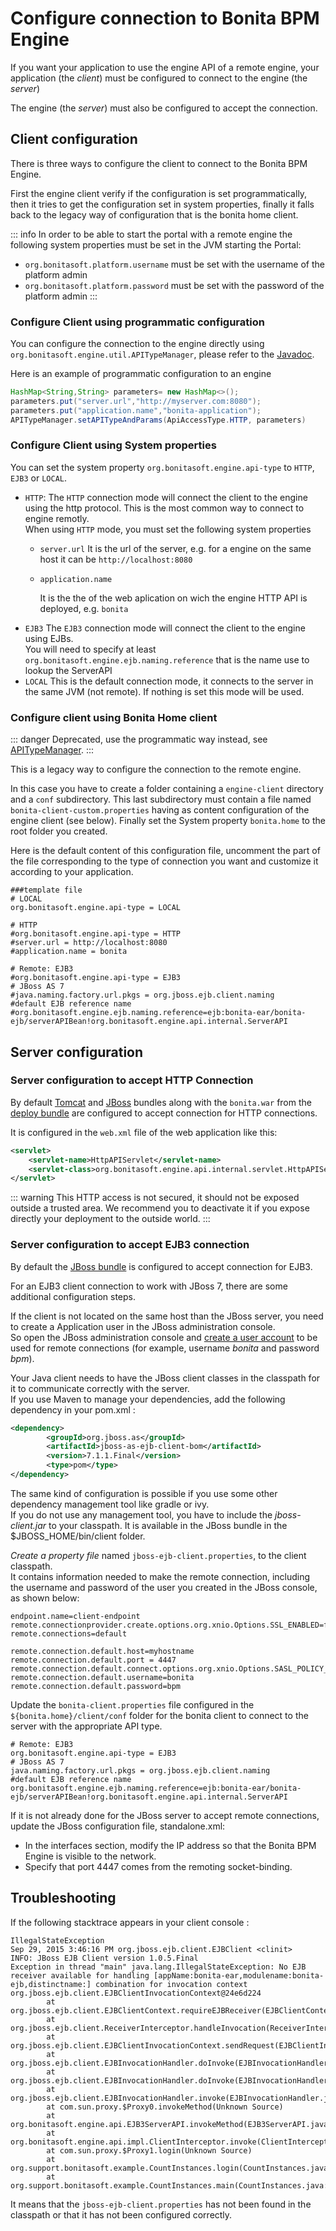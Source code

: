 # Configure connection to Bonita BPM Engine

If you want your application to use the engine API of a remote engine, your application (the *client*) must be configured to connect to the engine (the *server*)

The engine (the *server*) must also be configured to accept the connection.

<a id="client_config" />

## Client configuration

There is three ways to configure the client to connect to the Bonita BPM Engine.

First the engine client verify if the configuration is set programmatically,
then it tries to get the configuration set in system properties, finally it falls back to the legacy way of configuration that is the bonita home client.

::: info
In order to be able to start the portal with a remote engine the following system properties must be set in the JVM starting the Portal:
 * `org.bonitasoft.platform.username` must be set with the username of the platform admin
 * `org.bonitasoft.platform.password` must be set with the password of the platform admin
:::

### Configure Client using programmatic configuration
You can configure the connection to the engine directly using `org.bonitasoft.engine.util.APITypeManager`, please refer to the [Javadoc](http://documentation.bonitasoft.com/javadoc/api/${varVersion}/org/bonitasoft/engine/util/APITypeManager.html).

Here is an example of programmatic configuration to an engine

```java
HashMap<String,String> parameters= new HashMap<>();
parameters.put("server.url","http://myserver.com:8080");
parameters.put("application.name","bonita-application");
APITypeManager.setAPITypeAndParams(ApiAccessType.HTTP, parameters)
```

### Configure Client using System properties
You can set the system property `org.bonitasoft.engine.api-type` to `HTTP`, `EJB3` or `LOCAL`.
 * `HTTP`:
   The `HTTP` connection mode will connect the client to the engine using the http protocol. This is the most common way to connect to engine remotly.  
   When using `HTTP` mode, you must set the following system properties
   * `server.url`
      It is the url of the server, e.g. for a engine on the same host it can be `http://localhost:8080`
   * `application.name`

      It is the the of the web aplication on wich the engine HTTP API is deployed, e.g. `bonita`
 * `EJB3`
   The `EJB3` connection mode will connect the client to the engine using EJBs.  
   You will need to specify at least `org.bonitasoft.engine.ejb.naming.reference` that is the name use to lookup the ServerAPI
 * `LOCAL`
    This is the default connection mode, it connects to the server in the same JVM (not remote). If nothing is set this mode will be used.

### Configure client using Bonita Home client

::: danger
Deprecated, use the programmatic way instead, see [APITypeManager](http://documentation.bonitasoft.com/javadoc/api/${varVersion}/org/bonitasoft/engine/util/APITypeManager.html).
:::

This is a legacy way to configure the connection to the remote engine.

In this case you have to create a folder containing a `engine-client` directory and a `conf` subdirectory.
This last subdirectory must contain a file named `bonita-client-custom.properties` having as content configuration of the engine client (see below).
Finally set the System property `bonita.home` to the root folder you created.

Here is the default content of this configuration file, uncomment the part of the file corresponding to the type of connection you want and customize it according to your application.
```properties
###template file
# LOCAL
org.bonitasoft.engine.api-type = LOCAL

# HTTP
#org.bonitasoft.engine.api-type = HTTP
#server.url = http://localhost:8080
#application.name = bonita

# Remote: EJB3
#org.bonitasoft.engine.api-type = EJB3
# JBoss AS 7
#java.naming.factory.url.pkgs = org.jboss.ejb.client.naming
#default EJB reference name
#org.bonitasoft.engine.ejb.naming.reference=ejb:bonita-ear/bonita-ejb/serverAPIBean!org.bonitasoft.engine.api.internal.ServerAPI
```


## Server configuration

### Server configuration to accept HTTP Connection

By default [Tomcat](tomcat-bundle.md) and [JBoss](jboss-bundle.md) bundles along with the `bonita.war` from the [deploy bundle](deploy-bundle.md) are configured to accept connection for HTTP connections.

It is configured in the `web.xml` file of the web application like this:

```xml
<servlet>
    <servlet-name>HttpAPIServlet</servlet-name>
    <servlet-class>org.bonitasoft.engine.api.internal.servlet.HttpAPIServlet</servlet-class>
</servlet>
```

::: warning
This HTTP access  is not secured, it should not be exposed outside a trusted area. We recommend you to deactivate it if you expose directly your deployment to the outside world.
:::

### Server configuration to accept EJB3 connection

By default the [JBoss bundle](jboss-bundle.md) is configured to accept connection for EJB3.

For an EJB3 client connection to work with JBoss 7, there are some additional configuration steps.

If the client is not located on the same host than the JBoss server, you need to create a Application user in the JBoss administration console.  
So open the JBoss administration console and [create a user account](https://docs.jboss.org/author/display/AS71/Admin+Guide#AdminGuide-adduser.sh) to be used for remote connections (for example, username _bonita_ and password _bpm_).  

Your Java client needs to have the JBoss client classes in the classpath for it to communicate correctly with the server.  
If you use Maven to manage your dependencies, add the following dependency in your pom.xml :

```xml
<dependency>
        <groupId>org.jboss.as</groupId>
        <artifactId>jboss-as-ejb-client-bom</artifactId>
        <version>7.1.1.Final</version>
        <type>pom</type>
</dependency>  
```

The same kind of configuration is possible if you use some other dependency management tool like gradle or ivy.  
If you do not use any management tool, you have to include the _jboss-client.jar_ to your classpath. It is available in the JBoss bundle in the $JBOSS_HOME/bin/client folder.

*Create a property file* named `jboss-ejb-client.properties`, to the client classpath.  
It contains information needed to make the remote connection, including the username and password of the user you created in the JBoss console, as shown below:

```
endpoint.name=client-endpoint
remote.connectionprovider.create.options.org.xnio.Options.SSL_ENABLED=false
remote.connections=default

remote.connection.default.host=myhostname
remote.connection.default.port = 4447
remote.connection.default.connect.options.org.xnio.Options.SASL_POLICY_NOANONYMOUS=false
remote.connection.default.username=bonita
remote.connection.default.password=bpm
```

Update the `bonita-client.properties` file configured in the `${bonita.home}/client/conf` folder for the bonita client to connect to the server with the appropriate API type.

```
# Remote: EJB3
org.bonitasoft.engine.api-type = EJB3
# JBoss AS 7
java.naming.factory.url.pkgs = org.jboss.ejb.client.naming
#default EJB reference name
org.bonitasoft.engine.ejb.naming.reference=ejb:bonita-ear/bonita-ejb/serverAPIBean!org.bonitasoft.engine.api.internal.ServerAPI
```

If it is not already done for the JBoss server to accept remote connections, update the JBoss configuration file, standalone.xml:
* In the interfaces section, modify the IP address so that the Bonita BPM Engine is visible to the network.
* Specify that port 4447 comes from the remoting socket-binding.

## Troubleshooting

If the following stacktrace appears in your client console :
```
IllegalStateException
Sep 29, 2015 3:46:16 PM org.jboss.ejb.client.EJBClient <clinit>
INFO: JBoss EJB Client version 1.0.5.Final
Exception in thread "main" java.lang.IllegalStateException: No EJB receiver available for handling [appName:bonita-ear,modulename:bonita-ejb,distinctname:] combination for invocation context org.jboss.ejb.client.EJBClientInvocationContext@24e6d224
        at org.jboss.ejb.client.EJBClientContext.requireEJBReceiver(EJBClientContext.java:584)
        at org.jboss.ejb.client.ReceiverInterceptor.handleInvocation(ReceiverInterceptor.java:119)
        at org.jboss.ejb.client.EJBClientInvocationContext.sendRequest(EJBClientInvocationContext.java:181)
        at org.jboss.ejb.client.EJBInvocationHandler.doInvoke(EJBInvocationHandler.java:136)
        at org.jboss.ejb.client.EJBInvocationHandler.doInvoke(EJBInvocationHandler.java:121)
        at org.jboss.ejb.client.EJBInvocationHandler.invoke(EJBInvocationHandler.java:104)
        at com.sun.proxy.$Proxy0.invokeMethod(Unknown Source)
        at org.bonitasoft.engine.api.EJB3ServerAPI.invokeMethod(EJB3ServerAPI.java:68)
        at org.bonitasoft.engine.api.impl.ClientInterceptor.invoke(ClientInterceptor.java:86)
        at com.sun.proxy.$Proxy1.login(Unknown Source)
        at org.support.bonitasoft.example.CountInstances.login(CountInstances.java:127)
        at org.support.bonitasoft.example.CountInstances.main(CountInstances.java:90)
```

It means that the `jboss-ejb-client.properties` has not been found in the classpath or that it has not been configured correctly.
